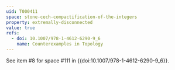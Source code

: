 ```yaml
---
uid: T000411
space: stone-cech-compactification-of-the-integers
property: extremally-disconnected
value: true
refs:
  - doi: 10.1007/978-1-4612-6290-9_6
    name: Counterexamples in Topology
---
```

See item #8 for space #111 in {{doi:10.1007/978-1-4612-6290-9_6}}.

